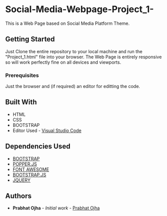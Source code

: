 # Social-Media-Webpage-Project_1-
This is a Web Page based on Social Media Platform Theme.
## Getting Started 
Just Clone the entire repository to your local machine and run the "Project_1.html" file into your browser.
The Web Page is entirely responsive so will work perfectly fine on all devices and viewports.
### Prerequisites 
Just the browser and (if required) an editor for editting the code.
## Built With
* HTML
* CSS
* BOOTSTRAP
* Editor Used - [Visual Studio Code](https://code.visualstudio.com/)
## Dependencies Used 
* [BOOTSTRAP](https://stackpath.bootstrapcdn.com/bootstrap/4.1.0/css/bootstrap.min.css)
* [POPPER.JS](https://cdnjs.cloudflare.com/ajax/libs/popper.js/1.14.0/umd/popper.min.js)
* [FONT AWESOME](https://cdnjs.cloudflare.com/ajax/libs/font-awesome/4.7.0/css/font-awesome.min.css)
* [BOOTSTRAP.JS](https://stackpath.bootstrapcdn.com/bootstrap/4.1.0/js/bootstrap.min.js)
* [JQUERY](https://code.jquery.com/jquery-3.3.1.slim.min.js)
## Authors 
* **Prabhat Ojha** - *Initial work* - [Prabhat Ojha](https://github.com/Prabhat98)
